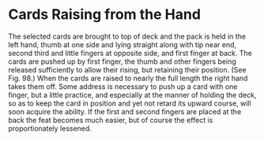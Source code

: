# Cards Raising from the Hand

The selected cards are brought to top of deck and the pack is held in the left hand, thumb at one side and lying straight along with tip near end, second third and little fingers at opposite side, and first finger at back. The cards are pushed up by first finger, the thumb and other fingers being released sufficiently to allow their rising, but retaining their position. (See Fig. 98.) When the cards are raised to nearly the full length the right hand takes them off. Some address is necessary to push up a card with one finger, but a little practice, and especially at the manner of holding the deck, so as to keep the card in position and yet not retard its upward course, will soon acquire the ability. If the first and second fingers are placed at the back the feat becomes much easier, but of course the effect is proportionately lessened.

